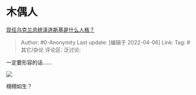 # 木偶人
[现任乌克兰总统泽连斯基是什么人格？](https://www.zhihu.com/question/518588729/answer/2425169822)

> Author: #0-Anonymity
> Last update: [编辑于 2022-04-06]
> Link:
> Tag: #其它/杂论
> 评论区:
> 泛讨论:

一定要形容的话……

![](https://pic1.zhimg.com/50/v2-b970ae6fe850771b19812d0dbbe08b4e_720w.jpg?source=1940ef5c)

栩栩如生？
